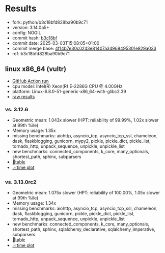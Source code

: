 # Results

- fork: python/b3c18bfd828ba90b9c71
- version: 3.14.0a5+
- config: NOGIL
- commit hash: [b3c18bf](https://github.com/python/cpython/commit/b3c18bf)
- commit date: 2025-03-03T15:08:05+01:00
- commit merge base: [4f14b7e30c0243e81407a34968495301e829a033](https://github.com/python/cpython/commit/4f14b7e30c0243e81407a34968495301e829a033)
- ref: b3c18bfd828ba90b9c71

## linux x86_64 (vultr)

- [GitHub Action run](https://github.com/facebookexperimental/free-threading-benchmarking/actions/runs/13637467049)
- cpu model: Intel(R) Xeon(R) E-2286G CPU @ 4.00GHz
- platform: Linux-6.8.0-51-generic-x86_64-with-glibc2.39
- [raw results](bm-20250303-vultr-x86_64-python-b3c18bfd828ba90b9c71-3.14.0a5%2B-b3c18bf.json)

### vs. 3.12.6

- Geometric mean: 1.043x slower (HPT: reliability of 99.99%, 1.02x slower at 99th %ile)
- Memory usage: 1.35x
- missing benchmarks: aiohttp, asyncio_tcp, asyncio_tcp_ssl, chameleon, dask, flaskblogging, gunicorn, mypy2, pickle, pickle_dict, pickle_list, tornado_http, unpack_sequence, unpickle, unpickle_list
- new benchmarks: connected_components, k_core, many_optionals, shortest_path, sphinx, subparsers
- [📄table](bm-20250303-vultr-x86_64-python-b3c18bfd828ba90b9c71-3.14.0a5%2B-b3c18bf-vs-3.12.6.md)
- [📈time plot](bm-20250303-vultr-x86_64-python-b3c18bfd828ba90b9c71-3.14.0a5%2B-b3c18bf-vs-3.12.6.svg)

### vs. 3.13.0rc2

- Geometric mean: 1.075x slower (HPT: reliability of 100.00%, 1.05x slower at 99th %ile)
- Memory usage: 1.34x
- missing benchmarks: aiohttp, asyncio_tcp, asyncio_tcp_ssl, chameleon, dask, flaskblogging, gunicorn, pickle, pickle_dict, pickle_list, tornado_http, unpack_sequence, unpickle, unpickle_list
- new benchmarks: connected_components, k_core, many_optionals, shortest_path, sphinx, sqlalchemy_declarative, sqlalchemy_imperative, subparsers
- [📄table](bm-20250303-vultr-x86_64-python-b3c18bfd828ba90b9c71-3.14.0a5%2B-b3c18bf-vs-3.13.0rc2.md)
- [📈time plot](bm-20250303-vultr-x86_64-python-b3c18bfd828ba90b9c71-3.14.0a5%2B-b3c18bf-vs-3.13.0rc2.svg)

